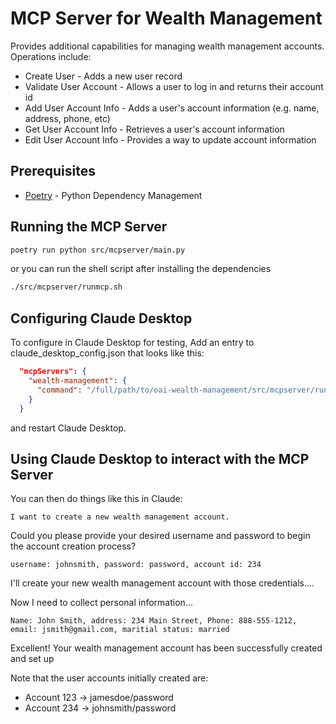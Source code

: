 # MCP Server for Wealth Management

Provides additional capabilities for managing wealth management accounts. Operations include:

* Create User - Adds a new user record
* Validate User Account - Allows a user to log in and returns their account id
* Add User Account Info - Adds a user's account information (e.g. name, address, phone, etc)
* Get User Account Info - Retrieves a user's account information
* Edit User Account Info - Provides a way to update account information

## Prerequisites

* [Poetry](https://python-poetry.org/docs/) - Python Dependency Management

## Running the MCP Server
```bash
poetry run python src/mcpserver/main.py 
```

or you can run the shell script after installing the dependencies
```bash
./src/mcpserver/runmcp.sh
```

## Configuring Claude Desktop 

To configure in Claude Desktop for testing,
Add an entry to claude_desktop_config.json that looks like this:
```json
  "mcpServers": {
    "wealth-management": {
      "command": "/full/path/to/oai-wealth-management/src/mcpserver/runmcp.sh"
    }
  }
```
and restart Claude Desktop.

## Using Claude Desktop to interact with the MCP Server

You can then do things like this in Claude: 
```text
I want to create a new wealth management account.
```
Could you please provide your desired username and password to begin the account creation process?

```text
username: johnsmith, password: password, account id: 234
```
I'll create your new wealth management account with those credentials....

Now I need to collect personal information...

```text
Name: John Smith, address: 234 Main Street, Phone: 888-555-1212, email: jsmith@gmail.com, maritial status: married
```
Excellent! Your wealth management account has been successfully created and set up

Note that the user accounts initially created are:

* Account 123 -> jamesdoe/password
* Account 234 -> johnsmith/password 
